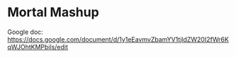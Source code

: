 # Mortal Mashup
Google doc: https://docs.google.com/document/d/1y1eEavmvZbamYV1tjldZW20I2fWr6KqWJOhtKMPbils/edit
